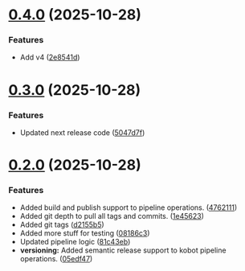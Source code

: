 # [0.4.0](https://gitlab.com/kobot3/kobot/compare/v0.3.0...v0.4.0) (2025-10-28)


### Features

* Add v4 ([2e8541d](https://gitlab.com/kobot3/kobot/commit/2e8541d0f45858346a946e805ea1c5096352a8d8))

# [0.3.0](https://gitlab.com/kobot3/kobot/compare/v0.2.0...v0.3.0) (2025-10-28)


### Features

* Updated next release code ([5047d7f](https://gitlab.com/kobot3/kobot/commit/5047d7fd66b4018f3b3e37db255443a26282e0e3))

# [0.2.0](https://gitlab.com/kobot3/kobot/compare/v0.1.0...v0.2.0) (2025-10-28)


### Features

* Added build and publish support to pipeline operations. ([4762111](https://gitlab.com/kobot3/kobot/commit/4762111812da01144cb2dbbbf82d506e56c77ff2))
* Added git depth to pull all tags and commits. ([1e45623](https://gitlab.com/kobot3/kobot/commit/1e45623acdca139dad81334020627da2dfc6f13a))
* Added git tags ([d2155b5](https://gitlab.com/kobot3/kobot/commit/d2155b5d42c6a8f5c18b6b63298175a51f880fcd))
* Added more stuff for testing ([08186c3](https://gitlab.com/kobot3/kobot/commit/08186c3cb6cc2d95a495cca8d36fca28d4c1ace1))
* Updated pipeline logic ([81c43eb](https://gitlab.com/kobot3/kobot/commit/81c43ebac1f8c75c676d77253f2be9a7fa341508))
* **versioning:** Added semantic release support to kobot pipeline operations. ([05edf47](https://gitlab.com/kobot3/kobot/commit/05edf477c9cd13006984dd4caff8eafe02c77e3b))
